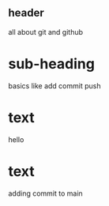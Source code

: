 ## header
all about git and github

# sub-heading
basics like add commit push

# text 
hello

# text 
adding commit to main
